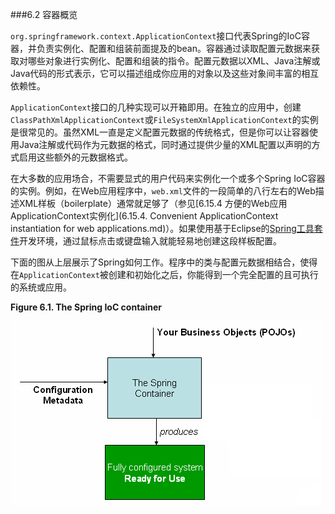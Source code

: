 ###6.2 容器概览

`org.springframework.context.ApplicationContext`接口代表Spring的IoC容器，并负责实例化、配置和组装前面提及的bean。容器通过读取配置元数据来获取对哪些对象进行实例化、配置和组装的指令。配置元数据以XML、Java注解或Java代码的形式表示，它可以描述组成你应用的对象以及这些对象间丰富的相互依赖性。

`ApplicationContext`接口的几种实现可以开箱即用。在独立的应用中，创建`ClassPathXmlApplicationContext`或`FileSystemXmlApplicationContext`的实例是很常见的。虽然XML一直是定义配置元数据的传统格式，但是你可以让容器使用Java注解或代码作为元数据的格式，同时通过提供少量的XML配置以声明的方式启用这些额外的元数据格式。

在大多数的应用场合，不需要显式的用户代码来实例化一个或多个Spring IoC容器的实例。例如，在Web应用程序中，`web.xml`文件的一段简单的八行左右的Web描述XML样板（boilerplate）通常就足够了（参见[6.15.4 方便的Web应用ApplicationContext实例化](6.15.4. Convenient ApplicationContext instantiation for web applications.md)）。如果使用基于Eclipse的[Spring工具套件](https://spring.io/tools/sts)开发环境，通过鼠标点击或键盘输入就能轻易地创建这段样板配置。

下面的图从上层展示了Spring如何工作。程序中的类与配置元数据相结合，使得在`ApplicationContext`被创建和初始化之后，你能得到一个完全配置的且可执行的系统或应用。

**Figure 6.1. The Spring IoC container**

![The Spring IoC container](../images/6.1container-magic.png)

